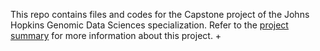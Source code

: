 This repo contains files and codes for the Capstone project of the Johns Hopkins Genomic Data Sciences specialization. Refer to the [project summary](https://github.com/friveramariani/GenomicDataScience_FetalAdultBrain/blob/master/project-summary.md) for more information about this project. +

